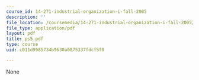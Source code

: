 ```yaml
---
course_id: 14-271-industrial-organization-i-fall-2005
description: ''
file_location: /coursemedia/14-271-industrial-organization-i-fall-2005/c011d9985734b9630a0875337fdcf5f0_ps5.pdf
file_type: application/pdf
layout: pdf
title: ps5.pdf
type: course
uid: c011d9985734b9630a0875337fdcf5f0

---
```

None